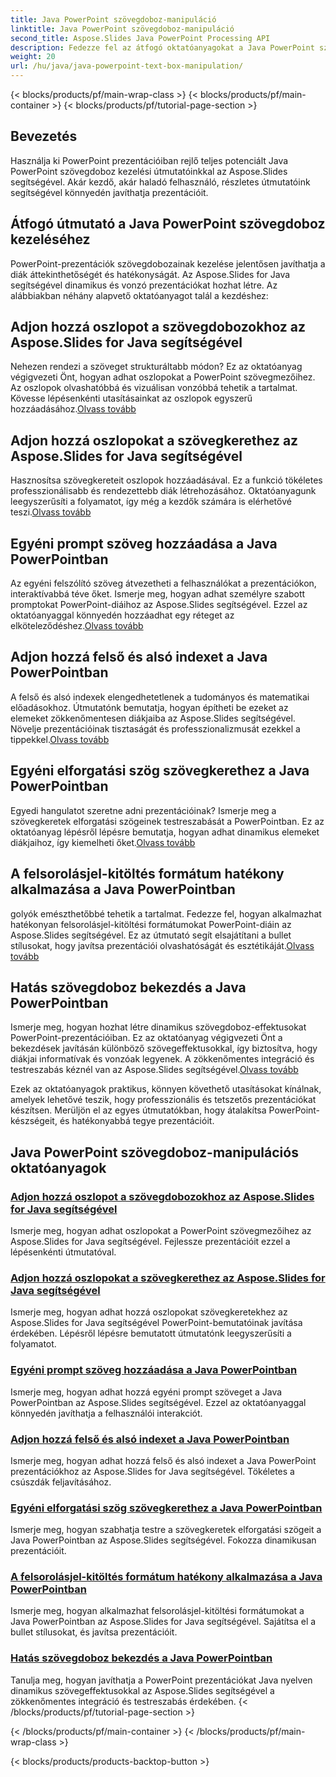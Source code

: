 ```yaml
---
title: Java PowerPoint szövegdoboz-manipuláció
linktitle: Java PowerPoint szövegdoboz-manipuláció
second_title: Aspose.Slides Java PowerPoint Processing API
description: Fedezze fel az átfogó oktatóanyagokat a Java PowerPoint szövegdobozok kezeléséhez az Aspose.Slides segítségével. Útmutatóink segítségével lépésről lépésre tökéletesítse prezentációit.
weight: 20
url: /hu/java/java-powerpoint-text-box-manipulation/
---
```


{< blocks/products/pf/main-wrap-class >}
{< blocks/products/pf/main-container >}
{< blocks/products/pf/tutorial-page-section >}

## Bevezetés

Használja ki PowerPoint prezentációiban rejlő teljes potenciált Java PowerPoint szövegdoboz kezelési útmutatóinkkal az Aspose.Slides segítségével. Akár kezdő, akár haladó felhasználó, részletes útmutatóink segítségével könnyedén javíthatja prezentációit.

## Átfogó útmutató a Java PowerPoint szövegdoboz kezeléséhez

PowerPoint-prezentációk szövegdobozainak kezelése jelentősen javíthatja a diák áttekinthetőségét és hatékonyságát. Az Aspose.Slides for Java segítségével dinamikus és vonzó prezentációkat hozhat létre. Az alábbiakban néhány alapvető oktatóanyagot talál a kezdéshez:

## Adjon hozzá oszlopot a szövegdobozokhoz az Aspose.Slides for Java segítségével
 Nehezen rendezi a szöveget strukturáltabb módon? Ez az oktatóanyag végigvezeti Önt, hogyan adhat oszlopokat a PowerPoint szövegmezőihez. Az oszlopok olvashatóbbá és vizuálisan vonzóbbá tehetik a tartalmat. Kövesse lépésenkénti utasításainkat az oszlopok egyszerű hozzáadásához.[Olvass tovább](./add-column-in-text-boxes/)

## Adjon hozzá oszlopokat a szövegkerethez az Aspose.Slides for Java segítségével
 Hasznosítsa szövegkereteit oszlopok hozzáadásával. Ez a funkció tökéletes professzionálisabb és rendezettebb diák létrehozásához. Oktatóanyagunk leegyszerűsíti a folyamatot, így még a kezdők számára is elérhetővé teszi.[Olvass tovább](./add-columns-in-text-frame/)

## Egyéni prompt szöveg hozzáadása a Java PowerPointban
Az egyéni felszólító szöveg átvezetheti a felhasználókat a prezentációkon, interaktívabbá téve őket. Ismerje meg, hogyan adhat személyre szabott promptokat PowerPoint-diáihoz az Aspose.Slides segítségével. Ezzel az oktatóanyaggal könnyedén hozzáadhat egy réteget az elköteleződéshez.[Olvass tovább](./add-custom-prompt-text-java-powerpoint/)

## Adjon hozzá felső és alsó indexet a Java PowerPointban
 A felső és alsó indexek elengedhetetlenek a tudományos és matematikai előadásokhoz. Útmutatónk bemutatja, hogyan építheti be ezeket az elemeket zökkenőmentesen diákjaiba az Aspose.Slides segítségével. Növelje prezentációinak tisztaságát és professzionalizmusát ezekkel a tippekkel.[Olvass tovább](./add-superscript-subscript-text-java-powerpoint/)

## Egyéni elforgatási szög szövegkerethez a Java PowerPointban
 Egyedi hangulatot szeretne adni prezentációinak? Ismerje meg a szövegkeretek elforgatási szögeinek testreszabását a PowerPointban. Ez az oktatóanyag lépésről lépésre bemutatja, hogyan adhat dinamikus elemeket diákjaihoz, így kiemelheti őket.[Olvass tovább](./custom-rotation-angle-text-frame-java-powerpoint/)

## A felsorolásjel-kitöltés formátum hatékony alkalmazása a Java PowerPointban
 golyók emészthetőbbé tehetik a tartalmat. Fedezze fel, hogyan alkalmazhat hatékonyan felsorolásjel-kitöltési formátumokat PowerPoint-diáin az Aspose.Slides segítségével. Ez az útmutató segít elsajátítani a bullet stílusokat, hogy javítsa prezentációi olvashatóságát és esztétikáját.[Olvass tovább](./apply-bullet-fill-format-java-powerpoint/)

## Hatás szövegdoboz bekezdés a Java PowerPointban
 Ismerje meg, hogyan hozhat létre dinamikus szövegdoboz-effektusokat PowerPoint-prezentációiban. Ez az oktatóanyag végigvezeti Önt a bekezdések javításán különböző szövegeffektusokkal, így biztosítva, hogy diákjai informatívak és vonzóak legyenek. A zökkenőmentes integráció és testreszabás kéznél van az Aspose.Slides segítségével.[Olvass tovább](./effect-text-box-paragraph-java-powerpoint/)

Ezek az oktatóanyagok praktikus, könnyen követhető utasításokat kínálnak, amelyek lehetővé teszik, hogy professzionális és tetszetős prezentációkat készítsen. Merüljön el az egyes útmutatókban, hogy átalakítsa PowerPoint-készségeit, és hatékonyabbá tegye prezentációit.
## Java PowerPoint szövegdoboz-manipulációs oktatóanyagok
### [Adjon hozzá oszlopot a szövegdobozokhoz az Aspose.Slides for Java segítségével](./add-column-in-text-boxes/)
Ismerje meg, hogyan adhat oszlopokat a PowerPoint szövegmezőihez az Aspose.Slides for Java segítségével. Fejlessze prezentációit ezzel a lépésenkénti útmutatóval.
### [Adjon hozzá oszlopokat a szövegkerethez az Aspose.Slides for Java segítségével](./add-columns-in-text-frame/)
Ismerje meg, hogyan adhat hozzá oszlopokat szövegkeretekhez az Aspose.Slides for Java segítségével PowerPoint-bemutatóinak javítása érdekében. Lépésről lépésre bemutatott útmutatónk leegyszerűsíti a folyamatot.
### [Egyéni prompt szöveg hozzáadása a Java PowerPointban](./add-custom-prompt-text-java-powerpoint/)
Ismerje meg, hogyan adhat hozzá egyéni prompt szöveget a Java PowerPointban az Aspose.Slides segítségével. Ezzel az oktatóanyaggal könnyedén javíthatja a felhasználói interakciót.
### [Adjon hozzá felső és alsó indexet a Java PowerPointban](./add-superscript-subscript-text-java-powerpoint/)
Ismerje meg, hogyan adhat hozzá felső és alsó indexet a Java PowerPoint prezentációkhoz az Aspose.Slides for Java segítségével. Tökéletes a csúszdák feljavításához.
### [Egyéni elforgatási szög szövegkerethez a Java PowerPointban](./custom-rotation-angle-text-frame-java-powerpoint/)
Ismerje meg, hogyan szabhatja testre a szövegkeretek elforgatási szögeit a Java PowerPointban az Aspose.Slides segítségével. Fokozza dinamikusan prezentációit.
### [A felsorolásjel-kitöltés formátum hatékony alkalmazása a Java PowerPointban](./apply-bullet-fill-format-java-powerpoint/)
Ismerje meg, hogyan alkalmazhat felsorolásjel-kitöltési formátumokat a Java PowerPointban az Aspose.Slides for Java segítségével. Sajátítsa el a bullet stílusokat, és javítsa prezentációit.
### [Hatás szövegdoboz bekezdés a Java PowerPointban](./effect-text-box-paragraph-java-powerpoint/)
Tanulja meg, hogyan javíthatja a PowerPoint prezentációkat Java nyelven dinamikus szövegeffektusokkal az Aspose.Slides segítségével a zökkenőmentes integráció és testreszabás érdekében.
{< /blocks/products/pf/tutorial-page-section >}

{< /blocks/products/pf/main-container >}
{< /blocks/products/pf/main-wrap-class >}

{< blocks/products/products-backtop-button >}
